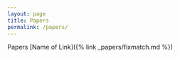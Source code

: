 ```yaml
---
layout: page
title: Papers
permalink: /papers/
---
```


Papers
[Name of Link]({% link _papers/fixmatch.md %})

